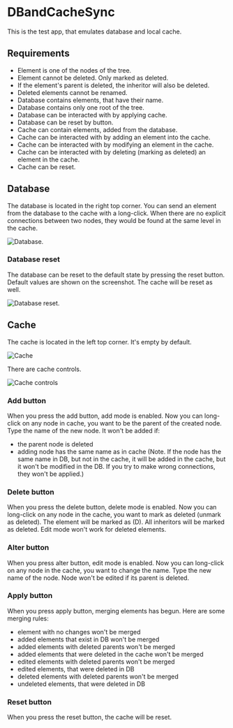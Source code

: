 # DBandCacheSync
This is the test app, that emulates database and local cache.
## Requirements
* Element is one of the nodes of the tree.
* Element cannot be deleted. Only marked as deleted.
* If the element's parent is deleted, the inheritor will also be deleted.
* Deleted elements cannot be renamed.
* Database contains elements, that have their name.
* Database contains only one root of the tree.
* Database can be interacted with by applying cache.
* Database can be reset by button.
* Cache can contain elements, added from the database.
* Cache can be interacted with by adding an element into the cache.
* Cache can be interacted with by modifying an element in the cache.
* Cache can be interacted with by deleting (marking as deleted) an element in the cache.
* Cache can be reset.

## Database
The database is located in the right top corner. You can send an element from the database to the cache with a long-click. When there are no explicit connections between two nodes, they would be found at the same level in the cache.

![Database.](https://i.ibb.co/TWsKkxn/Screenshot-DB.png)

### Database reset
The database can be reset to the default state by pressing the reset button. Default values are shown on the screenshot. The cache will be reset as well.

![Database reset.](https://i.ibb.co/sjNtpDP/Screenshot-DBInteractions.png)

## Cache
The cache is located in the left top corner. It's empty by default.

![Cache](https://user-images.githubusercontent.com/111301619/234408866-e8c82892-8178-4787-9d35-f029cb99c6a2.png)

There are cache controls.

![Cache controls](https://i.ibb.co/Dfx40MG/Screenshot-Cache-Interactions.png)

### Add button
When you press the add button, add mode is enabled. Now you can long-click on any node in cache, you want to be the parent of the created node. Type the name of the new node. 
It won't be added if:
- the parent node is deleted
- adding node has the same name as in cache (Note. If the node has the same name in DB, but not in the cache, it will be added in the cache, but it won't be modified in the DB. If you try to make wrong connections, they won't be applied.)

### Delete button
When you press the delete button, delete mode is enabled. Now you can long-click on any node in the cache, you want to mark as deleted (unmark as deleted). The element will be marked as (D). All inheritors will be marked as deleted. Edit mode won't work for deleted elements. 

### Alter button
When you press alter button, edit mode is enabled. Now you can long-click on any node in the cache, you want to change the name. Type the new name of the node. Node won't be edited if its parent is deleted.

### Apply button
When you press apply button, merging elements has begun. Here are some merging rules:
- element with no changes won't be merged
- added elements that exist in DB won't be merged
- added elements with deleted parents won't be merged
- added elements that were deleted in the cache won't be merged
- edited elements with deleted parents won't be merged
- edited elements, that were deleted in DB
- deleted elements with deleted parents won't be merged
- undeleted elements, that were deleted in DB

### Reset button
When you press the reset button, the cache will be reset.
